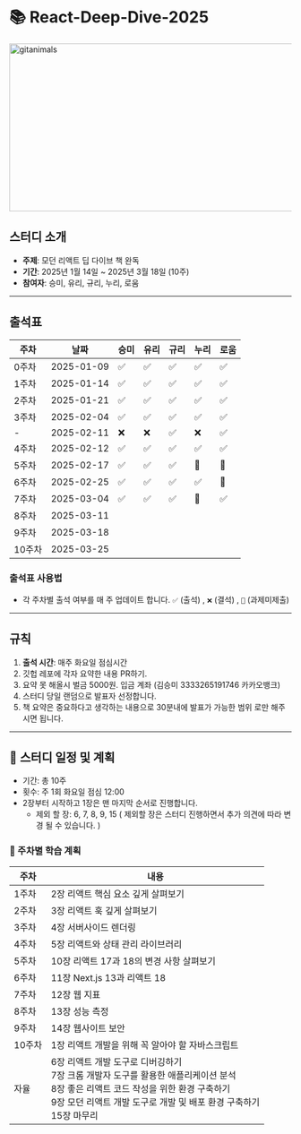 # 📚 React-Deep-Dive-2025


<a href="https://www.gitanimals.org/">
      <img
        src="https://render.gitanimals.org/guilds/687142409908081937/draw"
        width="600"
        height="300"
        alt="gitanimals"
      />
</a>


## 스터디 소개
- **주제**: 모던 리액트 딥 다이브 책 완독
- **기간**: 2025년 1월 14일 ~ 2025년 3월 18일 (10주)
- **참여자**: 승미, 유리, 규리, 누리, 로움

---



## 출석표

| 주차   | 날짜         | 승미 | 유리 | 규리 | 누리 | 로움 |
|------|------------|-----|-----|-----|-----|------|
| 0주차  | 2025-01-09 | ✅   |  ✅  |   ✅ |  ✅  |  ✅    |
| 1주차  | 2025-01-14 | ✅   |  ✅  |   ✅ |  ✅  |  ✅    |
| 2주차  | 2025-01-21 | ✅   |  ✅  |   ✅ |  ✅  |  ✅    |
| 3주차  | 2025-02-04 | ✅   |  ✅  |   ✅ |  ✅  |  ✅    |
| -  | 2025-02-11 | ❌   |  ❌  |   ✅ |  ❌  |  ✅    |
| 4주차  | 2025-02-12 | ✅   |  ✅  |   ✅ |  ✅  |  ✅    |
| 5주차  | 2025-02-17 | ✅   |  ✅  |   ✅ |  🔺  |  🔺    |
| 6주차  | 2025-02-25 | ✅   |  ✅  |   ✅ |  ✅  |  🔺    |
| 7주차  | 2025-03-04 | ✅   |  ✅  |   ✅ |  🔺  |  ✅    |
| 8주차  | 2025-03-11 |     |     |     |     |      |
| 9주차  | 2025-03-18 |     |     |     |     |      |
| 10주차 | 2025-03-25 |     |     |     |     |      |

### 출석표 사용법
- 각 주차별 출석 여부를 매 주 업데이트 합니다. `✅` (출석) , `❌` (결석) , `🔺` (과제미제출)
---

## 규칙
1. **출석 시간**: 매주 화요일 점심시간
3. 깃헙 레포에 각자 요약한 내용 PR하기.
4. 요약 못 해올시 벌금 5000원. 입금 계좌  (김승미 3333265191746 카카오뱅크)
5. 스터디 당일 랜덤으로 발표자 선정합니다.
6. 책 요약은 중요하다고 생각하는 내용으로 30분내에 발표가 가능한 범위 로만 해주시면 됩니다.


---

## 📅 스터디 일정 및 계획
- 기간: 총 10주
- 횟수: 주 1회 화요일 점심 12:00
- 2장부터 시작하고 1장은 맨 마지막 순서로 진행합니다.
  - 제외 할 장: 6, 7, 8, 9, 15 ( 제외할 장은 스터디 진행하면서 추가 의견에 따라 변경 될 수 있습니다. )


### 📖 주차별 학습 계획

| 주차   | 내용                                                                                                                                                   |
|--------|-------------------------------------------------------------------------------------------------------------------------------------------------------|
| 1주차  | 2장 리액트 핵심 요소 깊게 살펴보기                                                                                                                     |
| 2주차  | 3장 리액트 훅 깊게 살펴보기                                                                                                                            |
| 3주차  | 4장 서버사이드 렌더링                                                                                                                                  |
| 4주차  | 5장 리액트와 상태 관리 라이브러리                                                                                                                      |
| 5주차  | 10장 리액트 17과 18의 변경 사항 살펴보기                                                                                                               |
| 6주차  | 11장 Next.js 13과 리액트 18                                                                                                                            |
| 7주차  | 12장 웹 지표                                                                                                                                           |
| 8주차  | 13장 성능 측정                                                                                                                                         |
| 9주차  | 14장 웹사이트 보안                                                                                                                                     |
| 10주차 | 1장 리액트 개발을 위해 꼭 알아야 할 자바스크립트                                                                                                         |
| 자율   | 6장 리액트 개발 도구로 디버깅하기<br>7장 크롬 개발자 도구를 활용한 애플리케이션 분석<br>8장 좋은 리액트 코드 작성을 위한 환경 구축하기<br>9장 모던 리액트 개발 도구로 개발 및 배포 환경 구축하기<br>15장 마무리 |
